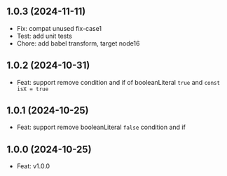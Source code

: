 ## 1.0.3 (2024-11-11)

- Fix: compat unused fix-case1
- Test: add unit tests
- Chore: add babel transform, target node16

## 1.0.2 (2024-10-31)

- Feat: support remove condition and if of booleanLiteral `true` and `const isX = true`

## 1.0.1 (2024-10-25)

- Feat: support remove booleanLiteral `false` condition and if

## 1.0.0 (2024-10-25)

- Feat: v1.0.0
